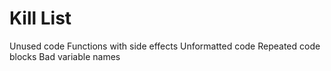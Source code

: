 Kill List
=========

   Unused code
   Functions with side effects
  Unformatted code
  Repeated code blocks
   Bad variable names
